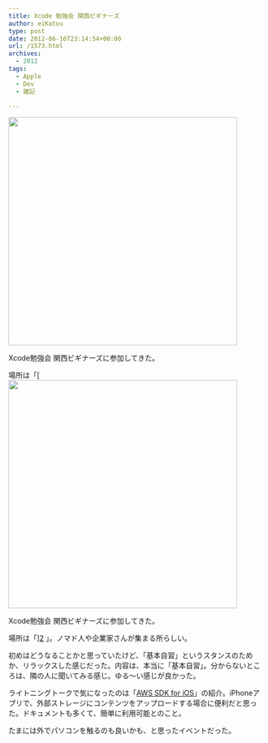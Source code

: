```yaml
---
title: Xcode 勉強会 関西ビギナーズ
author: eiKatou
type: post
date: 2012-06-16T23:14:54+00:00
url: /1573.html
archives:
  - 2012
tags:
  - Apple
  - Dev
  - 雑記

---
```

[<img src="http://eikatou.net/blog/wp-content./uploads/2012/06/coworking_osakan.jpg" alt="" title="coworking_osakan" width="450" height="450" class="alignnone size-full wp-image-1576" srcset="./uploads/2012/06/coworking_osakan.jpg 450w, ./uploads/2012/06/coworking_osakan-150x150.jpg 150w, ./uploads/2012/06/coworking_osakan-300x300.jpg 300w" sizes="(max-width: 450px) 100vw, 450px" />][1]
  
Xcode勉強会 関西ビギナーズに参加してきた。

場所は「[[<img src="http://eikatou.net/blog/wp-content./uploads/2012/06/coworking_osakan.jpg" alt="" title="coworking_osakan" width="450" height="450" class="alignnone size-full wp-image-1576" srcset="./uploads/2012/06/coworking_osakan.jpg 450w, ./uploads/2012/06/coworking_osakan-150x150.jpg 150w, ./uploads/2012/06/coworking_osakan-300x300.jpg 300w" sizes="(max-width: 450px) 100vw, 450px" />][1]
  
Xcode勉強会 関西ビギナーズに参加してきた。

場所は「][2] 」。ノマド人や企業家さんが集まる所らしい。

初めはどうなることかと思っていたけど、「基本自習」というスタンスのためか、リラックスした感じだった。内容は、本当に「基本自習」。分からないところは、隣の人に聞いてみる感じ。ゆる〜い感じが良かった。

ライトニングトークで気になったのは「[AWS SDK for iOS][3]」の紹介。iPhoneアプリで、外部ストレージにコンテンツをアップロードする場合に便利だと思った。ドキュメントも多くて、簡単に利用可能とのこと。

たまには外でパソコンを触るのも良いかも、と思ったイベントだった。

 [1]: http://eikatou.net/blog/wp-content./uploads/2012/06/coworking_osakan.jpg
 [2]: http://www.osakan-space.com/
 [3]: http://aws.amazon.com/jp/sdkforios/
